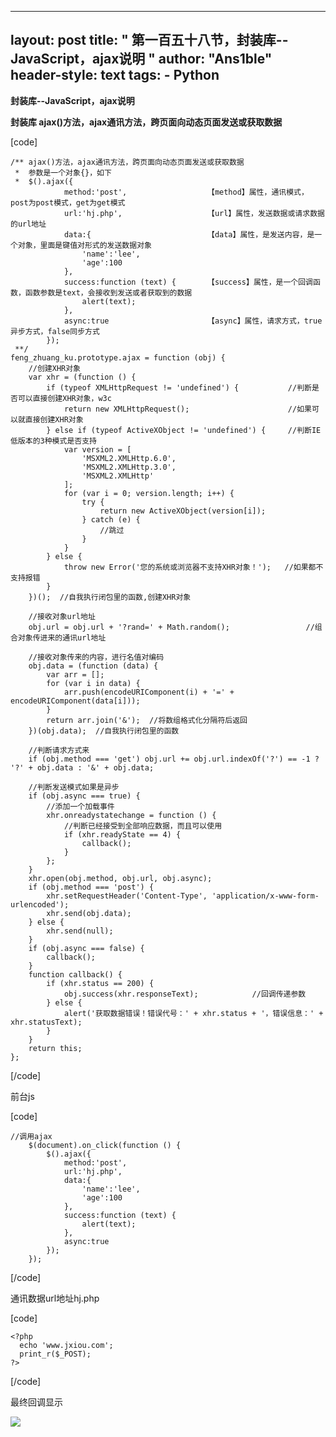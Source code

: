 
---
layout: post
title: " 第一百五十八节，封装库--JavaScript，ajax说明 "
author: "Ans1ble"
header-style: text
tags:
      - Python
---


**封装库--JavaScript，ajax说明**

****封装库** ajax()方法，ajax通讯方法，跨页面向动态页面发送或获取数据**

[code]

    /** ajax()方法，ajax通讯方法，跨页面向动态页面发送或获取数据
     *  参数是一个对象{}，如下
     *  $().ajax({
                method:'post',                  【method】属性，通讯模式，post为post模式，get为get模式
                url:'hj.php',                   【url】属性，发送数据或请求数据的url地址
                data:{                          【data】属性，是发送内容，是一个对象，里面是键值对形式的发送数据对象
                    'name':'lee',
                    'age':100
                },
                success:function (text) {       【success】属性，是一个回调函数，函数参数是text，会接收到发送或者获取到的数据
                    alert(text);
                },
                async:true                      【async】属性，请求方式，true异步方式，false同步方式
            });
     **/
    feng_zhuang_ku.prototype.ajax = function (obj) {
        //创建XHR对象
        var xhr = (function () {
            if (typeof XMLHttpRequest != 'undefined') {           //判断是否可以直接创建XHR对象，w3c
                return new XMLHttpRequest();                      //如果可以就直接创建XHR对象
            } else if (typeof ActiveXObject != 'undefined') {     //判断IE低版本的3种模式是否支持
                var version = [
                    'MSXML2.XMLHttp.6.0',
                    'MSXML2.XMLHttp.3.0',
                    'MSXML2.XMLHttp'
                ];
                for (var i = 0; version.length; i++) {
                    try {
                        return new ActiveXObject(version[i]);
                    } catch (e) {
                        //跳过
                    }
                }
            } else {
                throw new Error('您的系统或浏览器不支持XHR对象！');   //如果都不支持报错
            }
        })();  //自我执行闭包里的函数,创建XHR对象
    
        //接收对象url地址
        obj.url = obj.url + '?rand=' + Math.random();                 //组合对象传进来的通讯url地址
    
        //接收对象传来的内容，进行名值对编码
        obj.data = (function (data) {
            var arr = [];
            for (var i in data) {
                arr.push(encodeURIComponent(i) + '=' + encodeURIComponent(data[i]));
            }
            return arr.join('&');  //将数组格式化分隔符后返回
        })(obj.data);  //自我执行闭包里的函数
    
        //判断请求方式来
        if (obj.method === 'get') obj.url += obj.url.indexOf('?') == -1 ? '?' + obj.data : '&' + obj.data;
    
        //判断发送模式如果是异步
        if (obj.async === true) {
            //添加一个加载事件
            xhr.onreadystatechange = function () {
                //判断已经接受到全部响应数据，而且可以使用
                if (xhr.readyState == 4) {
                    callback();
                }
            };
        }
        xhr.open(obj.method, obj.url, obj.async);
        if (obj.method === 'post') {
            xhr.setRequestHeader('Content-Type', 'application/x-www-form-urlencoded');
            xhr.send(obj.data);
        } else {
            xhr.send(null);
        }
        if (obj.async === false) {
            callback();
        }
        function callback() {
            if (xhr.status == 200) {
                obj.success(xhr.responseText);            //回调传递参数
            } else {
                alert('获取数据错误！错误代号：' + xhr.status + '，错误信息：' + xhr.statusText);
            }
        }
        return this;
    };
[/code]

前台js

[code]

    //调用ajax
        $(document).on_click(function () {
            $().ajax({
                method:'post',
                url:'hj.php',
                data:{
                    'name':'lee',
                    'age':100
                },
                success:function (text) {
                    alert(text);
                },
                async:true
            });
        });
[/code]

通讯数据url地址hj.php

[code]

    <?php
      echo 'www.jxiou.com';
      print_r($_POST);
    ?>
[/code]

最终回调显示

![](https://images2015.cnblogs.com/blog/955761/201703/955761-20170302220215235-348005853.png)

